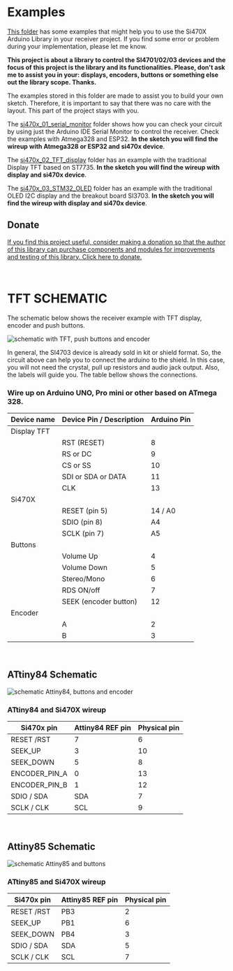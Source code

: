 # Examples


[This folder](https://github.com/pu2clr/SI470X/tree/master/examples) has some examples that might help you to use the Si470X Arduino Library in your receiver project. If you find some error or problem during your implementation, please let me know. 

__This project is about a library to control the SI4701/02/03 devices and the focus of this project is the library and its functionalities. Please, don't ask me to assist you in your: displays, encoders, buttons or something else out the library scope. Thanks.__


The examples stored in this folder are made to assist you to build your own sketch. Therefore, it is important to say that there was no care with the layout. This part of the project stays with you.


The [si470x_01_serial_monitor](https://github.com/pu2clr/SI470X/tree/master/examples/si470x_01_serial_monitor) folder shows how you can check your circuit by using just the Arduino IDE Serial Monitor to control the receiver. Check the examples with Atmega328 and ESP32. __In the sketch you will find the wireup with Atmega328 or ESP32 and si470x device__.  


The [si470x_02_TFT_display](https://github.com/pu2clr/SI470X/tree/master/examples/si470x_02_TFT_display) folder has an example with the traditional Display TFT based on ST7735. __In the sketch you will find the wireup with display and si470x device__.  


The [si470x_03_STM32_OLED](https://github.com/pu2clr/SI470X/tree/master/examples/si470x_03_STM32_OLED) folder has an example with the traditional OLED I2C display and the breakout board SI3703. __In the sketch you will find the wireup with display and si470x device__.  

## Donate 

[If you find this project useful, consider making a donation so that the author of this library can purchase components and modules for improvements and testing of this library. Click here to donate.](https://www.paypal.com/donate/?business=LLV4PHKTXC4JW&no_recurring=0&item_name=Consider+making+a+donation.++So+I+can+purchase+components+and+modules+for+improvements+and+testing+of+this+library.&currency_code=USD)



<BR>

# TFT SCHEMATIC 

The schematic below shows the receiver example with TFT display, encoder and push buttons. 


![schematic with TFT, push buttons and encoder](https://pu2clr.github.io/SI470X/extras/images/circuit_tft_encoder.png)


In general, the SI4703 device is already sold in kit or shield format. So, the circuit above can help you to connect the arduino to the shield. In this case, you will not need the crystal, pull up resistors and audio jack output. Also, the labels will guide you.  The table bellow shows the connections. 

### Wire up on Arduino UNO, Pro mini or other based on ATmega 328.


| Device name               | Device Pin / Description  |  Arduino Pin  |
| ----------------          | --------------------      | ------------  |
| Display TFT               |                           |               |
|                           | RST (RESET)               |      8        |
|                           | RS  or DC                 |      9        |
|                           | CS  or SS                 |     10        |
|                           | SDI or SDA or DATA        |     11        |
|                           | CLK                       |     13        |
|     Si470X                |                           |               |
|                           | RESET (pin 5)             |     14 / A0   |
|                           | SDIO (pin  8)             |     A4        |
|                           | SCLK (pin  7)             |     A5        |
|     Buttons               |                           |               |
|                           | Volume Up                 |      4        |
|                           | Volume Down               |      5        |
|                           | Stereo/Mono               |      6        |
|                           | RDS ON/off                |      7        |
|                           | SEEK (encoder button)     |     12        |   
|    Encoder                |                           |               |
|                           | A                         |       2       |
|                           | B                         |       3       |


<BR>


## ATtiny84 Schematic


![schematic Attiny84, buttons and encoder](https://pu2clr.github.io/SI470X/extras/images/circuit_attiny84.png)


### ATtiny84 and Si470X wireup  

| Si470x pin      | Attiny84 REF pin | Physical pin  | 
| ----------------| -----------------| ------------- | 
| RESET /RST      |     7            |     6         |
| SEEK_UP         |     3            |    10         | 
| SEEK_DOWN       |     5            |     8         |
| ENCODER_PIN_A   |     0            |    13         |
| ENCODER_PIN_B   |     1            |    12         |  
| SDIO / SDA      |     SDA          |     7         |
| SCLK / CLK      |     SCL          |     9         |


<BR>

## Attiny85 Schematic



![schematic Attiny85 and buttons ](https://pu2clr.github.io/SI470X/extras/images/circuit_attiny85.png)



### ATtiny85 and Si470X wireup  

| Si470x pin  | Attiny85 REF pin | Physical pin | 
| ------------| -----------------| -------------| 
| RESET /RST  |     PB3          |     2        |
| SEEK_UP     |     PB1          |     6        | 
| SEEK_DOWN   |     PB4          |     3        |
| SDIO / SDA  |     SDA          |     5        |
| SCLK / CLK  |     SCL          |     7        |











